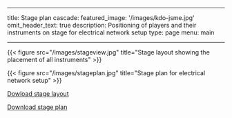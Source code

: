 
---
title: Stage plan
cascade:
  featured_image: '/images/kdo-jsme.jpg'
omit_header_text: true
description: Positioning of players and their instruments on stage for electrical network setup
type: page
menu: main

---



  {{< figure src="/images/stageview.jpg" title="Stage layout showing the placement of all instruments" >}} 

  {{< figure src="/images/stageplan.jpg" title="Stage plan for electrical network setup" >}} 

  [Dowload stage layout](/images/stageview.jpg)

  [Download stage plan](/images/stageplan.jpg)


